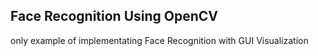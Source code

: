 ## Face Recognition Using OpenCV

only example of implementating Face Recognition with GUI Visualization
